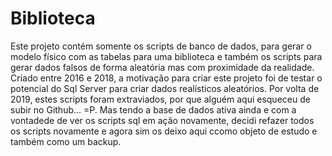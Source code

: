 # Biblioteca

Este projeto contém somente os scripts de banco de dados, para gerar o modelo físico com as tabelas para uma biblioteca e também
os scripts para gerar dados falsos de forma aleatória mas com proximidade da realidade.
Criado entre 2016 e 2018, a motivação para criar este projeto foi de testar o potencial do Sql Server para criar dados realísticos aleatórios.
Por volta de 2019, estes scripts foram extraviados, por que alguém aqui esqueceu de subir no Github... =P.
Mas tendo a base de dados ativa ainda e com a vontadede de ver os scripts sql em ação novamente, decidi refazer todos os scripts
novamente e agora sim os deixo aqui ccomo objeto de estudo e também como um backup.
